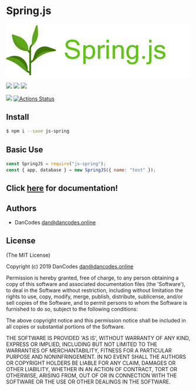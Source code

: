 # Spring.js

![](.gitbook/assets/banner%20%282%29.png)

![](https://circleci.com/gh/dan-online/spring.js.svg?style=svg&circle-token=f474a522a9749f7c41056ba4c2f1044cc3f65bf3) ![](https://img.shields.io/badge/dependencies-up%20to%20date-lime.svg) ![](https://api.codacy.com/project/badge/Grade/d6edf679d05f4da183d94b9ffcfc5dff)

![](https://img.shields.io/badge/Created%20by-DanCodes-1abc9c.svg) [![Actions Status](https://github.com/dan-online/spring.js/workflows/GitCI/badge.svg?cache=2)](https://github.com/dan-online/spring.js/actions)

## Install

```bash
$ npm i --save js-spring
```

## Basic Use

```javascript
const SpringJS = require("js-spring");
const { app, database } = new SpringJS({ name: "test" });
```

## Click [here](https://spring.js.org) for documentation!

## Authors

- DanCodes <dan@dancodes.online>

## License

\(The MIT License\)

Copyright \(c\) 2019 DanCodes [dan@dancodes.online](mailto:dan@dancodes.online)

Permission is hereby granted, free of charge, to any person obtaining a copy of this software and associated documentation files \(the 'Software'\), to deal in the Software without restriction, including without limitation the rights to use, copy, modify, merge, publish, distribute, sublicense, and/or sell copies of the Software, and to permit persons to whom the Software is furnished to do so, subject to the following conditions:

The above copyright notice and this permission notice shall be included in all copies or substantial portions of the Software.

THE SOFTWARE IS PROVIDED 'AS IS', WITHOUT WARRANTY OF ANY KIND, EXPRESS OR IMPLIED, INCLUDING BUT NOT LIMITED TO THE WARRANTIES OF MERCHANTABILITY, FITNESS FOR A PARTICULAR PURPOSE AND NONINFRINGEMENT. IN NO EVENT SHALL THE AUTHORS OR COPYRIGHT HOLDERS BE LIABLE FOR ANY CLAIM, DAMAGES OR OTHER LIABILITY, WHETHER IN AN ACTION OF CONTRACT, TORT OR OTHERWISE, ARISING FROM, OUT OF OR IN CONNECTION WITH THE SOFTWARE OR THE USE OR OTHER DEALINGS IN THE SOFTWARE.
